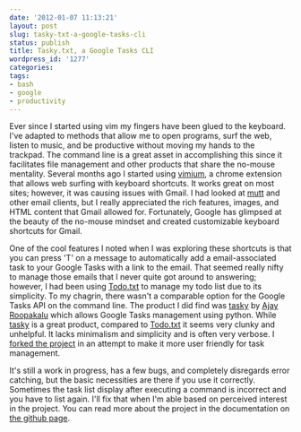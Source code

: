 ```yaml
---
date: '2012-01-07 11:13:21'
layout: post
slug: tasky-txt-a-google-tasks-cli
status: publish
title: Tasky.txt, a Google Tasks CLI
wordpress_id: '1277'
categories:
tags:
- bash
- google
- productivity
---
```


Ever since I started using vim my fingers have been glued to the keyboard. I've adapted to methods that allow me to open programs, surf the web, listen to music, and be productive without moving my hands to the trackpad. The command line is a great asset in accomplishing this since it facilitates file management and other products that share the no-mouse mentality. Several months ago I started using [vimium](http://vimium.github.com/), a chrome extension that allows web surfing with keyboard shortcuts. It works great on most sites; however, it was causing issues with Gmail. I had looked at [mutt](http://www.mutt.org/) and other email clients, but I really appreciated the rich features, images, and HTML content that Gmail allowed for. Fortunately, Google has glimpsed at the beauty of the no-mouse mindset and created customizable keyboard shortcuts for Gmail.

One of the cool features I noted when I was exploring these shortcuts is that you can press 'T' on a message to automatically add a email-associated task to your Google Tasks with a link to the email. That seemed really nifty to manage those emails that I never quite got around to answering; however, I had been using [Todo.txt](http://todotxt.com/) to manage my todo list due to its simplicity. To my chagrin, there wasn't a comparable option for the Google Tasks API on the command line. The product I did find was [tasky](https://github.com/jrupac/tasky) by [Ajay Roopakalu](http://jrupac.wordpress.com/) which allows Google Tasks management using python. While [tasky](https://github.com/jrupac/tasky) is a great product, compared to [Todo.txt](http://todotxt.com/) it seems very clunky and unhelpful. It lacks minimalism and simplicity and is often very verbose. I [forked the project](https://github.com/connermcd/tasky) in an attempt to make it more user friendly for task management.

It's still a work in progress, has a few bugs, and completely disregards error catching, but the basic necessities are there if you use it correctly. Sometimes the task list display after executing a command is incorrect and you have to list again. I'll fix that when I'm able based on perceived interest in the project. You can read more about the project in the documentation on [the github page](https://github.com/connermcd/tasky).

